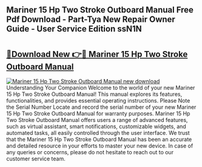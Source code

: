 ## Mariner 15 Hp Two Stroke Outboard Manual Free Pdf Download - Part-Tya New Repair Owner Guide - User Service Edition ssN1N

# <h2><a href="http://bc60408.oget.top/?id=Mariner+15+Hp+Two+Stroke+Outboard+Manual">🔗Download New 👉🔴 Mariner 15 Hp Two Stroke Outboard Manual</a></h2>

[![Mariner 15 Hp Two Stroke Outboard Manual new download](https://i.imgur.com/5g1atiW.png)](http://bc60408.oget.top/?id=Mariner+15+Hp+Two+Stroke+Outboard+Manual)
Understanding Your Companion Welcome to the world of your new Mariner 15 Hp Two Stroke Outboard Manual! This manual explores its features, functionalities, and provides essential operating instructions. Please Note the Serial Number Locate and record the serial number of your new Mariner 15 Hp Two Stroke Outboard Manual for warranty purposes. Mariner 15 Hp Two Stroke Outboard Manual offers users a range of advanced features, such as virtual assistant, smart notifications, customizable widgets, and automated tasks, all easily controlled through the user interface. We trust that the Mariner 15 Hp Two Stroke Outboard Manual has been an accurate and detailed resource in your efforts to master your new device. In case of any queries or concerns, please do not hesitate to reach out to our customer service team.
